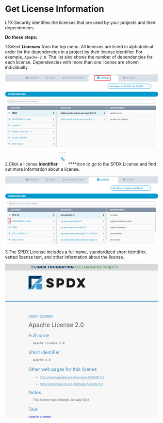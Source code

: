 # Get License Information

LFX Security identifies the licenses that are used by your projects and their dependencies.

**Do these steps:**

1.Select **Licenses** from the top menu. All licenses are listed in alphabetical order for the dependencies in a project by their license identifier. For example, `Apache-2.0`. The list also shows the number of dependencies for each license. Dependencies with more than one license are shown individually.  


![Licenses](../.gitbook/assets/licenses.png)

2.Click a license **identifier** ![](../.gitbook/assets/icon2.png)  ****icon  to go to the SPDX License and find out more information about a license. 

![License Identifier](../.gitbook/assets/license_ico.png)

3.The SPDX License includes a full name, standardized short identifier, vetted license text, and other information about the license.

![License](../.gitbook/assets/apache-license.png)



